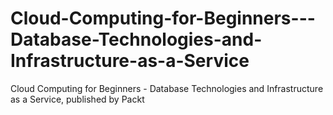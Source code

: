 # Cloud-Computing-for-Beginners---Database-Technologies-and-Infrastructure-as-a-Service
Cloud Computing for Beginners - Database Technologies and Infrastructure as a Service, published by Packt
